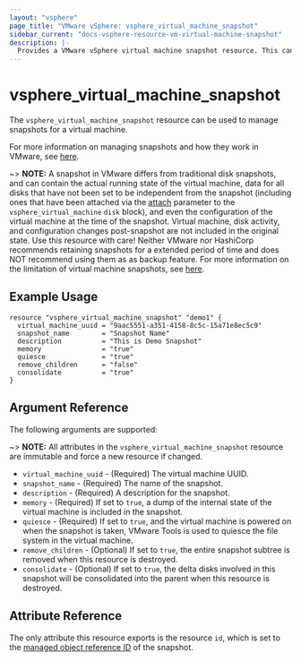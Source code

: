 ```yaml
---
layout: "vsphere"
page_title: "VMware vSphere: vsphere_virtual_machine_snapshot"
sidebar_current: "docs-vsphere-resource-vm-virtual-machine-snapshot"
description: |-
  Provides a VMware vSphere virtual machine snapshot resource. This can be used to create and delete virtual machine snapshots.
---
```


# vsphere\_virtual\_machine\_snapshot

The `vsphere_virtual_machine_snapshot` resource can be used to manage snapshots
for a virtual machine.

For more information on managing snapshots and how they work in VMware, see
[here][ext-vm-snapshot-management].

[ext-vm-snapshot-management]: https://docs.vmware.com/en/VMware-vSphere/6.5/com.vmware.vsphere.vm_admin.doc/GUID-CA948C69-7F58-4519-AEB1-739545EA94E5.html

~> **NOTE:** A snapshot in VMware differs from traditional disk snapshots, and
can contain the actual running state of the virtual machine, data for all disks
that have not been set to be independent from the snapshot (including ones that
have been attached via the [attach][docs-vsphere-virtual-machine-disk-attach]
parameter to the `vsphere_virtual_machine` `disk` block), and even the
configuration of the virtual machine at the time of the snapshot. Virtual
machine, disk activity, and configuration changes post-snapshot are not
included in the original state. Use this resource with care! Neither VMware nor
HashiCorp recommends retaining snapshots for a extended period of time and does
NOT recommend using them as as backup feature. For more information on the
limitation of virtual machine snapshots, see [here][ext-vm-snap-limitations].

[docs-vsphere-virtual-machine-disk-attach]: /docs/providers/vsphere/r/virtual_machine.html#attach
[ext-vm-snap-limitations]: https://docs.vmware.com/en/VMware-vSphere/6.5/com.vmware.vsphere.vm_admin.doc/GUID-53F65726-A23B-4CF0-A7D5-48E584B88613.html

## Example Usage

```hcl
resource "vsphere_virtual_machine_snapshot" "demo1" {
  virtual_machine_uuid = "9aac5551-a351-4158-8c5c-15a71e8ec5c9"
  snapshot_name        = "Snapshot Name"
  description          = "This is Demo Snapshot"
  memory               = "true"
  quiesce              = "true"
  remove_children      = "false"
  consolidate          = "true"
}
```

## Argument Reference

The following arguments are supported:

~> **NOTE:** All attributes in the `vsphere_virtual_machine_snapshot` resource
are immutable and force a new resource if changed.

* `virtual_machine_uuid` - (Required) The virtual machine UUID.
* `snapshot_name` - (Required) The name of the snapshot.
* `description` - (Required) A description for the snapshot.
* `memory` - (Required) If set to `true`, a dump of the internal state of the
  virtual machine is included in the snapshot.
* `quiesce` - (Required) If set to `true`, and the virtual machine is powered
  on when the snapshot is taken, VMware Tools is used to quiesce the file
  system in the virtual machine.
* `remove_children` - (Optional) If set to `true`, the entire snapshot subtree
  is removed when this resource is destroyed.
* `consolidate` - (Optional) If set to `true`, the delta disks involved in this
  snapshot will be consolidated into the parent when this resource is
  destroyed.

## Attribute Reference

The only attribute this resource exports is the resource `id`, which is set to
the [managed object reference ID][docs-about-morefs] of the snapshot.

[docs-about-morefs]: /docs/providers/vsphere/index.html#use-of-managed-object-references-by-the-vsphere-provider
